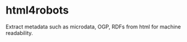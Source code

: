 html4robots
===========

Extract metadata such as microdata, OGP, RDFs from html for machine readability.
